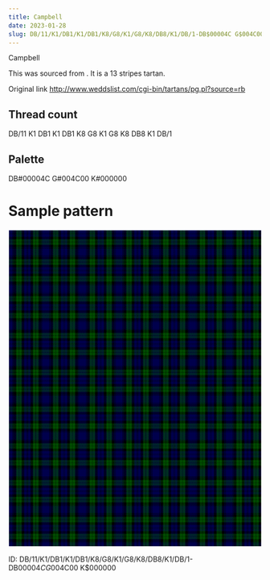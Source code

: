 ```yaml
---
title: Campbell
date: 2023-01-28
slug: DB/11/K1/DB1/K1/DB1/K8/G8/K1/G8/K8/DB8/K1/DB/1-DB$00004C G$004C00 K$000000
---
```

Campbell

This was sourced from <no value>.  It is a 13 stripes tartan.

Original link http://www.weddslist.com/cgi-bin/tartans/pg.pl?source=rb

## Thread count
DB/11 K1 DB1 K1 DB1 K8 G8 K1 G8 K8 DB8 K1 DB/1

## Palette
DB#00004C G#004C00 K#000000

# Sample pattern

![Tartan detail](tartan.png "DB/11 K1 DB1 K1 DB1 K8 G8 K1 G8 K8 DB8 K1 DB/1 tartan")

ID: DB/11/K1/DB1/K1/DB1/K8/G8/K1/G8/K8/DB8/K1/DB/1-DB$00004C G$004C00 K$000000